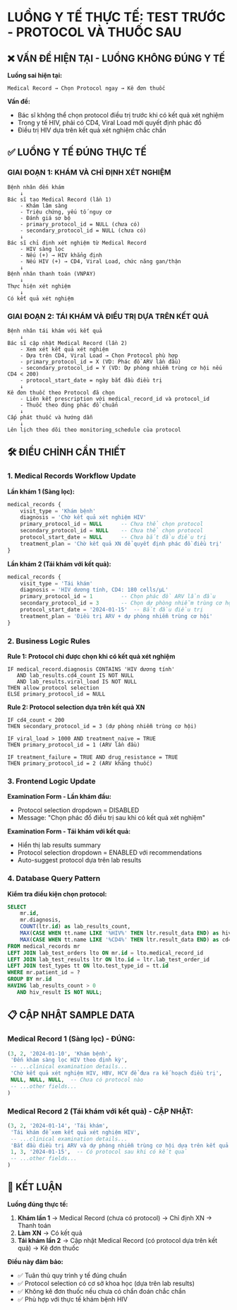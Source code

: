 # LUỒNG Y TẾ THỰC TẾ: TEST TRƯỚC - PROTOCOL VÀ THUỐC SAU

## ❌ VẤN ĐỀ HIỆN TẠI - LUỒNG KHÔNG ĐÚNG Y TẾ

**Luồng sai hiện tại:**
```
Medical Record → Chọn Protocol ngay → Kê đơn thuốc
```

**Vấn đề:**
- Bác sĩ không thể chọn protocol điều trị trước khi có kết quả xét nghiệm
- Trong y tế HIV, phải có CD4, Viral Load mới quyết định phác đồ
- Điều trị HIV dựa trên kết quả xét nghiệm chắc chắn

## ✅ LUỒNG Y TẾ ĐÚNG THỰC TẾ

### **GIAI ĐOẠN 1: KHÁM VÀ CHỈ ĐỊNH XÉT NGHIỆM**
```
Bệnh nhân đến khám
    ↓
Bác sĩ tạo Medical Record (lần 1)
    - Khám lâm sàng
    - Triệu chứng, yếu tố nguy cơ
    - Đánh giá sơ bộ
    - primary_protocol_id = NULL (chưa có)
    - secondary_protocol_id = NULL (chưa có)
    ↓
Bác sĩ chỉ định xét nghiệm từ Medical Record
    - HIV sàng lọc
    - Nếu (+) → HIV khẳng định
    - Nếu HIV (+) → CD4, Viral Load, chức năng gan/thận
    ↓
Bệnh nhân thanh toán (VNPAY)
    ↓
Thực hiện xét nghiệm
    ↓
Có kết quả xét nghiệm
```

### **GIAI ĐOẠN 2: TÁI KHÁM VÀ ĐIỀU TRỊ DỰA TRÊN KẾT QUẢ**
```
Bệnh nhân tái khám với kết quả
    ↓
Bác sĩ cập nhật Medical Record (lần 2)
    - Xem xét kết quả xét nghiệm
    - Dựa trên CD4, Viral Load → Chọn Protocol phù hợp
    - primary_protocol_id = X (VD: Phác đồ ARV lần đầu)
    - secondary_protocol_id = Y (VD: Dự phòng nhiễm trùng cơ hội nếu CD4 < 200)
    - protocol_start_date = ngày bắt đầu điều trị
    ↓
Kê đơn thuốc theo Protocol đã chọn
    - Liên kết prescription với medical_record_id và protocol_id
    - Thuốc theo đúng phác đồ chuẩn
    ↓
Cấp phát thuốc và hướng dẫn
    ↓
Lên lịch theo dõi theo monitoring_schedule của protocol
```

## 🛠 ĐIỀU CHỈNH CẦN THIẾT

### 1. **Medical Records Workflow Update**

**Lần khám 1 (Sàng lọc):**
```sql
medical_records {
    visit_type = 'Khám bệnh'
    diagnosis = 'Chờ kết quả xét nghiệm HIV'
    primary_protocol_id = NULL      -- Chưa thể chọn protocol
    secondary_protocol_id = NULL    -- Chưa thể chọn protocol
    protocol_start_date = NULL      -- Chưa bắt đầu điều trị
    treatment_plan = 'Chờ kết quả XN để quyết định phác đồ điều trị'
}
```

**Lần khám 2 (Tái khám với kết quả):**
```sql
medical_records {
    visit_type = 'Tái khám'
    diagnosis = 'HIV dương tính, CD4: 180 cells/µL'
    primary_protocol_id = 1         -- Chọn phác đồ ARV lần đầu
    secondary_protocol_id = 3       -- Chọn dự phòng nhiễm trùng cơ hội
    protocol_start_date = '2024-01-15'  -- Bắt đầu điều trị
    treatment_plan = 'Điều trị ARV + dự phòng nhiễm trùng cơ hội'
}
```

### 2. **Business Logic Rules**

**Rule 1: Protocol chỉ được chọn khi có kết quả xét nghiệm**
```
IF medical_record.diagnosis CONTAINS 'HIV dương tính' 
   AND lab_results.cd4_count IS NOT NULL
   AND lab_results.viral_load IS NOT NULL
THEN allow protocol selection
ELSE primary_protocol_id = NULL
```

**Rule 2: Protocol selection dựa trên kết quả XN**
```
IF cd4_count < 200 
THEN secondary_protocol_id = 3 (dự phòng nhiễm trùng cơ hội)

IF viral_load > 1000 AND treatment_naive = TRUE
THEN primary_protocol_id = 1 (ARV lần đầu)

IF treatment_failure = TRUE AND drug_resistance = TRUE  
THEN primary_protocol_id = 2 (ARV kháng thuốc)
```

### 3. **Frontend Logic Update**

**Examination Form - Lần khám đầu:**
- Protocol selection dropdown = DISABLED
- Message: "Chọn phác đồ điều trị sau khi có kết quả xét nghiệm"

**Examination Form - Tái khám với kết quả:**  
- Hiển thị lab results summary
- Protocol selection dropdown = ENABLED với recommendations
- Auto-suggest protocol dựa trên lab results

### 4. **Database Query Pattern**

**Kiểm tra điều kiện chọn protocol:**
```sql
SELECT 
    mr.id,
    mr.diagnosis,
    COUNT(ltr.id) as lab_results_count,
    MAX(CASE WHEN tt.name LIKE '%HIV%' THEN ltr.result_data END) as hiv_result,
    MAX(CASE WHEN tt.name LIKE '%CD4%' THEN ltr.result_data END) as cd4_result
FROM medical_records mr
LEFT JOIN lab_test_orders lto ON mr.id = lto.medical_record_id  
LEFT JOIN lab_test_results ltr ON lto.id = ltr.lab_test_order_id
LEFT JOIN test_types tt ON lto.test_type_id = tt.id
WHERE mr.patient_id = ?
GROUP BY mr.id
HAVING lab_results_count > 0 
   AND hiv_result IS NOT NULL;
```

## 📋 CẬP NHẬT SAMPLE DATA

### **Medical Record 1 (Sàng lọc) - ĐÚNG:**
```sql
(3, 2, '2024-01-10', 'Khám bệnh', 
 'Đến khám sàng lọc HIV theo định kỳ',
 -- ...clinical examination details...
 'Chờ kết quả xét nghiệm HIV, HBV, HCV để đưa ra kế hoạch điều trị',
 NULL, NULL, NULL,  -- Chưa có protocol nào
 -- ...other fields...
)
```

### **Medical Record 2 (Tái khám với kết quả) - CẬP NHẬT:**
```sql  
(3, 2, '2024-01-14', 'Tái khám',
 'Tái khám để xem kết quả xét nghiệm HIV',
 -- ...clinical examination details... 
 'Bắt đầu điều trị ARV và dự phòng nhiễm trùng cơ hội dựa trên kết quả XN',
 1, 3, '2024-01-15',  -- Có protocol sau khi có kết quả
 -- ...other fields...
)
```

## 🎯 KẾT LUẬN

**Luồng đúng thực tế:**
1. **Khám lần 1** → Medical Record (chưa có protocol) → Chỉ định XN → Thanh toán
2. **Làm XN** → Có kết quả
3. **Tái khám lần 2** → Cập nhật Medical Record (có protocol dựa trên kết quả) → Kê đơn thuốc

**Điều này đảm bảo:**
- ✅ Tuân thủ quy trình y tế đúng chuẩn
- ✅ Protocol selection có cơ sở khoa học (dựa trên lab results)  
- ✅ Không kê đơn thuốc nếu chưa có chẩn đoán chắc chắn
- ✅ Phù hợp với thực tế khám bệnh HIV
